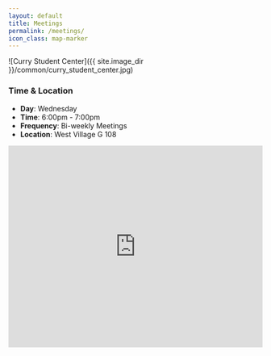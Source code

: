 ```yaml
---
layout: default
title: Meetings
permalink: /meetings/
icon_class: map-marker
---
```

<span class="image featured">
![Curry Student Center]({{ site.image_dir }}/common/curry_student_center.jpg)

### Time & Location
  
  - **Day**: Wednesday
  - **Time**: 6:00pm - 7:00pm
  - **Frequency**: Bi-weekly Meetings
  - **Location**: West Village G 108

<iframe src="https://www.google.com/maps/embed?pb=!1m18!1m12!1m3!1d1474.5827883136733!2d-71.08815818268909!3d42.33899311003516!2m3!1f0!2f0!3f0!3m2!1i1024!2i768!4f13.1!3m3!1m2!1s0x89e37a18664add57%3A0x53103297a3bd922c!2sCurry+Student+Center%2C+Northeastern+University%2C+Boston%2C+MA+02115!5e0!3m2!1sen!2sus!4v1406876194914" width="100%" height="400em" frameborder="0" style="border:0"></iframe>
